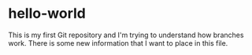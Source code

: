 # hello-world
This is my first Git repository and I'm trying to understand how branches work.
There is some new information that I want to place in this file.
